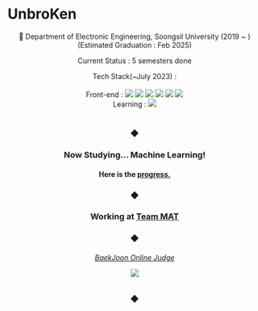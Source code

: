 # UnbroKen  
<p align="center"> 🏫 Department of Electronic Engineering, Soongsil University (2019 ~ ) (Estimated Graduation : Feb 2025) </p>
<p align="center"> Current Status : 5 semesters done </p>
<p align="center"> Tech Stack(~July 2023) : <br><br>
Front-end : 
<img src="https://img.shields.io/badge/JavaScript-F7DF1E?style=flat-square&logo=JavaScript&logoColor=white"/>
<img src="https://img.shields.io/badge/React-1F232A?style=flat-square&logo=React&logoColor=#61DBFB"/>
<!-- <img src="https://img.shields.io/badge/Zustand-603a3f?style=flat-square&logo=&logoColor="/> -->
<img src="https://img.shields.io/badge/CSS3-1572B6?style=flat-square&logo=CSS3&logoColor=white"/>  
<img src="https://img.shields.io/badge/Sass-CC6699?style=flat-square&logo=Sass&logoColor=white"/> 
<img src="https://img.shields.io/badge/Emotion-c468b7?style=flat-square&logo=&logoColor="/> 
<img src="https://img.shields.io/badge/HTML5-E34F26?style=flat-square&logo=HTML5&logoColor=white"/>
<br> Learning :
<img src="https://img.shields.io/badge/PyTorch-EE4C2C?style=flat-square&logo=PyTorch&logoColor=white"/>
<!--<img src="https://img.shields.io/badge/Next.js-000000?style=flat-square&logo=Next.js&logoColor=white"/>-->
<!--<img src="https://img.shields.io/badge/Svelte-ffffff?style=flat-square&logo=Svelte&logoColor=#FF3E00"/>-->

</p>

#  

<h3 align="center"> ◆</h3>
<h3 align="center"> Now Studying... Machine Learning!</h3>
<h4 align="center">Here is the <a href="https://github.com/users/unbroken2650/projects/2">progress.</a></h4>
<h3 align="center"> ◆</h3>
<h3 align="center"> Working at <a href="https://github.com/TEAM-MAT">Team MAT</a></h3>
<h3 align="center"> ◆</h3>
<h6 align="center">
     <p><a href="https://www.acmicpc.net/user/hansuho36eie">BaekJoon Online Judge</a></p>
     <p><img src="http://mazassumnida.wtf/api/mini/generate_badge?boj=hansuho36eie"/></p>
</h6>
<h3 align="center"> ◆</h3>
